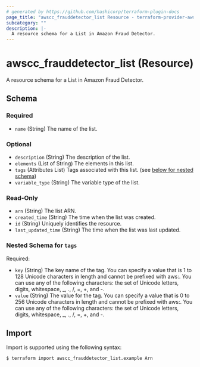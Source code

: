 ```yaml
---
# generated by https://github.com/hashicorp/terraform-plugin-docs
page_title: "awscc_frauddetector_list Resource - terraform-provider-awscc"
subcategory: ""
description: |-
  A resource schema for a List in Amazon Fraud Detector.
---
```


# awscc_frauddetector_list (Resource)

A resource schema for a List in Amazon Fraud Detector.



<!-- schema generated by tfplugindocs -->
## Schema

### Required

- `name` (String) The name of the list.

### Optional

- `description` (String) The description of the list.
- `elements` (List of String) The elements in this list.
- `tags` (Attributes List) Tags associated with this list. (see [below for nested schema](#nestedatt--tags))
- `variable_type` (String) The variable type of the list.

### Read-Only

- `arn` (String) The list ARN.
- `created_time` (String) The time when the list was created.
- `id` (String) Uniquely identifies the resource.
- `last_updated_time` (String) The time when the list was last updated.

<a id="nestedatt--tags"></a>
### Nested Schema for `tags`

Required:

- `key` (String) The key name of the tag. You can specify a value that is 1 to 128 Unicode characters in length and cannot be prefixed with aws:. You can use any of the following characters: the set of Unicode letters, digits, whitespace, _, ., /, =, +, and -.
- `value` (String) The value for the tag. You can specify a value that is 0 to 256 Unicode characters in length and cannot be prefixed with aws:. You can use any of the following characters: the set of Unicode letters, digits, whitespace, _, ., /, =, +, and -.

## Import

Import is supported using the following syntax:

```shell
$ terraform import awscc_frauddetector_list.example Arn
```
